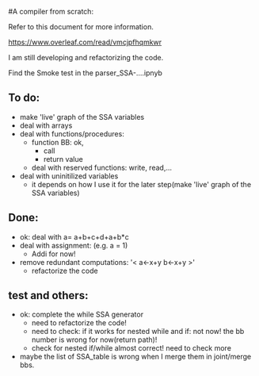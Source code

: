 #A compiler from scratch:

Refer to this document for more information.

https://www.overleaf.com/read/vmcjpfhqmkwr

I am still developing and refactorizing the code.


Find the Smoke test in the parser_SSA-....ipnyb


## To do: 
* make 'live' graph of the SSA variables
* deal with arrays
* deal with functions/procedures: 
	* function BB: ok, 
		* call
		* return value
	* deal with reserved functions: write, read,...
* deal with uninitilized variables
	* it depends on how I use it for the later step(make 'live' graph of the SSA variables)

## Done: 
* ok: deal with a= a+b+c+d+a+b*c 
* deal with assignment: (e.g. a = 1)
	* Addi for now!
* remove redundant computations: '< a<-x+y  b<-x+y >'
	* refactorize the code

## test and others: 
	
* ok: complete the while SSA generator
	* need to refactorize the code!
	* need to check: if it works for nested while and if: not now! the bb number is wrong for now(return path)!
	* check for nested if/while almost correct! need to check more
* maybe the list of SSA_table is wrong when I merge them in joint/merge bbs. 
